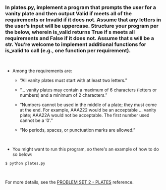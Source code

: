 ### In plates.py, implement a program that prompts the user for a vanity plate and then output Valid if meets all of the requirements or Invalid if it does not. Assume that any letters in the user’s input will be uppercase. Structure your program per the below, wherein is_valid returns True if s meets all requirements and False if it does not. Assume that s will be a str. You’re welcome to implement additional functions for is_valid to call (e.g., one function per requirement).

<br />

* Among the requirements are:

  * “All vanity plates must start with at least two letters.”

  * “… vanity plates may contain a maximum of 6 characters (letters or numbers) and a minimum of 2 characters.”

  * “Numbers cannot be used in the middle of a plate; they must come at the end. For example, AAA222 would be an acceptable … vanity plate; AAA22A would not be acceptable. The first number used cannot be a ‘0’.”

  * “No periods, spaces, or punctuation marks are allowed.”


<br />

* You might want to run this program, so there's an example of how to do so below:

```
$ python plates.py
```

<br />

For more details, see the [PROBLEM SET 2 - PLATES](https://cs50.harvard.edu/python/2022/psets/2/plates/) reference.
